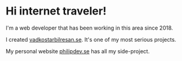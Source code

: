 <h1>
  Hi internet traveler!
</h1>
<p>
  I'm a web developer that has been working in this area since 2018.
</p>
<p>
  I created <a href="https://vadkostarbilresan.se" target="_blank">vadkostarbilresan.se</a>. It's one of my most serious projects.
</p>
<p>
  My personal website <a href="https://philipdev.se" target="_blank">philipdev.se</a> has all my side-project.
</p>
